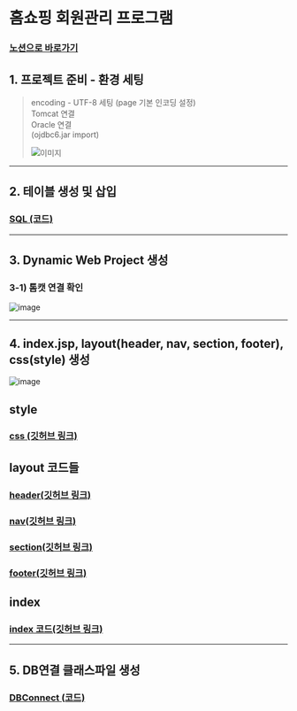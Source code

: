 # 홈쇼핑 회원관리 프로그램

### [노션으로 바로가기](https://minjun11.notion.site/125741c29a7b4932a583bac62366bf4a?pvs=4)

## 1. 프로젝트 준비 - 환경 세팅

> encoding - UTF-8 세팅 (page 기본 인코딩 설정) <br>
Tomcat 연결 <br>
Oracle 연결 <br>
(ojdbc6.jar import)
> 
> 
> ![이미지](https://github.com/Qnd1101/Shoppingmall_Problem_Explanation/assets/107795830/19693a8b-7189-4e6c-95c9-1643b6d2b13b)

> 

---

## 2. 테이블 생성 및 삽입

### [SQL (코드)](https://github.com/Qnd1101/Shoppingmall_Problem_Explanation/blob/main/src/main/webapp/sqlFile.sql)

---

## 3. Dynamic Web Project 생성

### 3-1) 톰캣 연결 확인

![image](https://github.com/Qnd1101/Shoppingmall_Problem_Explanation/assets/107795830/e4a40497-ef09-4f9c-a943-f17fba22e091)


---

## 4. index.jsp, layout(header, nav, section, footer), css(style) 생성

![image](https://github.com/Qnd1101/Shoppingmall_Problem_Explanation/assets/107795830/869a17e3-f105-4b95-be26-f9327a831e30)

## style
### [css (깃허브 링크)](https://github.com/Qnd1101/Shoppingmall_Problem_Explanation/blob/main/src/main/webapp/css/style.css)

## layout 코드들
### [header(깃허브 링크)](https://github.com/Qnd1101/Shoppingmall_Problem_Explanation/blob/main/src/main/webapp/layout/header.jsp)

### [nav(깃허브 링크)](https://github.com/Qnd1101/Shoppingmall_Problem_Explanation/blob/main/src/main/webapp/layout/nav.jsp)

### [section(깃허브 링크)](https://github.com/Qnd1101/Shoppingmall_Problem_Explanation/blob/main/src/main/webapp/layout/section.jsp)

### [footer(깃허브 링크)](https://github.com/Qnd1101/Shoppingmall_Problem_Explanation/blob/main/src/main/webapp/layout/footer.jsp)

## index
### [index 코드(깃허브 링크)](https://github.com/Qnd1101/Shoppingmall_Problem_Explanation/blob/main/src/main/webapp/index.jsp)

---

## 5. DB연결 클래스파일 생성

### [DBConnect (코드)](https://github.com/Qnd1101/Shoppingmall_Problem_Explanation/blob/main/src/main/java/DB/DBConnect.java)












